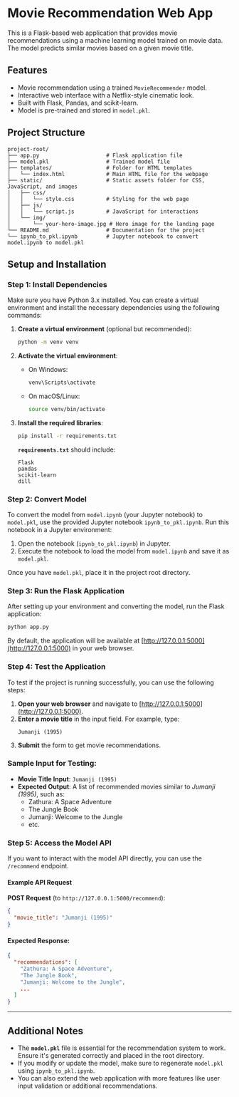 
# Movie Recommendation Web App

This is a Flask-based web application that provides movie recommendations using a machine learning model trained on movie data. The model predicts similar movies based on a given movie title.

## Features
- Movie recommendation using a trained `MovieRecommender` model.
- Interactive web interface with a Netflix-style cinematic look.
- Built with Flask, Pandas, and scikit-learn.
- Model is pre-trained and stored in `model.pkl`.

## Project Structure

```
project-root/
├── app.py                     # Flask application file
├── model.pkl                  # Trained model file
├── templates/                 # Folder for HTML templates
│   └── index.html             # Main HTML file for the webpage
├── static/                    # Static assets folder for CSS, JavaScript, and images
│   ├── css/
│   │   └── style.css          # Styling for the web page
│   ├── js/
│   │   └── script.js          # JavaScript for interactions
│   └── img/
│       └── your-hero-image.jpg # Hero image for the landing page
└── README.md                  # Documentation for the project
└── ipynb_to_pkl.ipynb         # Jupyter notebook to convert model.ipynb to model.pkl
```

## Setup and Installation

### Step 1: Install Dependencies

Make sure you have Python 3.x installed. You can create a virtual environment and install the necessary dependencies using the following commands:

1. **Create a virtual environment** (optional but recommended):
   ```bash
   python -m venv venv
   ```

2. **Activate the virtual environment**:
   - On Windows:
     ```bash
     venv\Scripts\activate
     ```
   - On macOS/Linux:
     ```bash
     source venv/bin/activate
     ```

3. **Install the required libraries**:
   ```bash
   pip install -r requirements.txt
   ```

   **`requirements.txt`** should include:
   ```text
   Flask
   pandas
   scikit-learn
   dill
   ```

### Step 2: Convert Model

To convert the model from `model.ipynb` (your Jupyter notebook) to `model.pkl`, use the provided Jupyter notebook `ipynb_to_pkl.ipynb`. Run this notebook in a Jupyter environment:

1. Open the notebook (`ipynb_to_pkl.ipynb`) in Jupyter.
2. Execute the notebook to load the model from `model.ipynb` and save it as `model.pkl`.

Once you have `model.pkl`, place it in the project root directory.

### Step 3: Run the Flask Application

After setting up your environment and converting the model, run the Flask application:

```bash
python app.py
```

By default, the application will be available at [http://127.0.0.1:5000](http://127.0.0.1:5000) in your web browser.

### Step 4: Test the Application

To test if the project is running successfully, you can use the following steps:

1. **Open your web browser** and navigate to [http://127.0.0.1:5000](http://127.0.0.1:5000).
2. **Enter a movie title** in the input field. For example, type:
   ```
   Jumanji (1995)
   ```
3. **Submit** the form to get movie recommendations.

### Sample Input for Testing:

- **Movie Title Input**: `Jumanji (1995)`
- **Expected Output**: A list of recommended movies similar to *Jumanji (1995)*, such as:
  - Zathura: A Space Adventure
  - The Jungle Book
  - Jumanji: Welcome to the Jungle
  - etc.

### Step 5: Access the Model API

If you want to interact with the model API directly, you can use the `/recommend` endpoint.

#### Example API Request

**POST Request** (to `http://127.0.0.1:5000/recommend`):
```json
{
  "movie_title": "Jumanji (1995)"
}
```

#### Expected Response:

```json
{
  "recommendations": [
    "Zathura: A Space Adventure",
    "The Jungle Book",
    "Jumanji: Welcome to the Jungle",
    ...
  ]
}
```

---

## Additional Notes

- The **`model.pkl`** file is essential for the recommendation system to work. Ensure it's generated correctly and placed in the root directory.
- If you modify or update the model, make sure to regenerate `model.pkl` using `ipynb_to_pkl.ipynb`.
- You can also extend the web application with more features like user input validation or additional recommendations.

